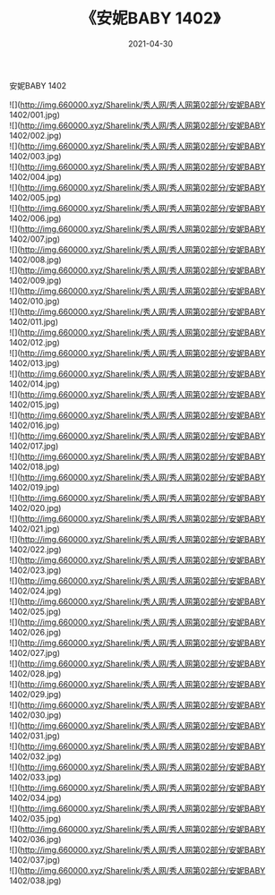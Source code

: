 ﻿---
layout: post
title:  《安妮BABY 1402》
date:   2021-04-30
img: http://img.660000.xyz/Sharelink/秀人网/秀人网第02部分/安妮BABY 1402/000.jpg
categories: [美女, 清纯, 唯美]
---

安妮BABY 1402

  ![](http://img.660000.xyz/Sharelink/秀人网/秀人网第02部分/安妮BABY 1402/001.jpg) <br> ![](http://img.660000.xyz/Sharelink/秀人网/秀人网第02部分/安妮BABY 1402/002.jpg) <br> ![](http://img.660000.xyz/Sharelink/秀人网/秀人网第02部分/安妮BABY 1402/003.jpg) <br> ![](http://img.660000.xyz/Sharelink/秀人网/秀人网第02部分/安妮BABY 1402/004.jpg) <br> ![](http://img.660000.xyz/Sharelink/秀人网/秀人网第02部分/安妮BABY 1402/005.jpg) <br> ![](http://img.660000.xyz/Sharelink/秀人网/秀人网第02部分/安妮BABY 1402/006.jpg) <br> ![](http://img.660000.xyz/Sharelink/秀人网/秀人网第02部分/安妮BABY 1402/007.jpg) <br> ![](http://img.660000.xyz/Sharelink/秀人网/秀人网第02部分/安妮BABY 1402/008.jpg) <br> ![](http://img.660000.xyz/Sharelink/秀人网/秀人网第02部分/安妮BABY 1402/009.jpg) <br> ![](http://img.660000.xyz/Sharelink/秀人网/秀人网第02部分/安妮BABY 1402/010.jpg) <br> ![](http://img.660000.xyz/Sharelink/秀人网/秀人网第02部分/安妮BABY 1402/011.jpg) <br> ![](http://img.660000.xyz/Sharelink/秀人网/秀人网第02部分/安妮BABY 1402/012.jpg) <br> ![](http://img.660000.xyz/Sharelink/秀人网/秀人网第02部分/安妮BABY 1402/013.jpg) <br> ![](http://img.660000.xyz/Sharelink/秀人网/秀人网第02部分/安妮BABY 1402/014.jpg) <br> ![](http://img.660000.xyz/Sharelink/秀人网/秀人网第02部分/安妮BABY 1402/015.jpg) <br> ![](http://img.660000.xyz/Sharelink/秀人网/秀人网第02部分/安妮BABY 1402/016.jpg) <br> ![](http://img.660000.xyz/Sharelink/秀人网/秀人网第02部分/安妮BABY 1402/017.jpg) <br> ![](http://img.660000.xyz/Sharelink/秀人网/秀人网第02部分/安妮BABY 1402/018.jpg) <br> ![](http://img.660000.xyz/Sharelink/秀人网/秀人网第02部分/安妮BABY 1402/019.jpg) <br> ![](http://img.660000.xyz/Sharelink/秀人网/秀人网第02部分/安妮BABY 1402/020.jpg) <br> ![](http://img.660000.xyz/Sharelink/秀人网/秀人网第02部分/安妮BABY 1402/021.jpg) <br> ![](http://img.660000.xyz/Sharelink/秀人网/秀人网第02部分/安妮BABY 1402/022.jpg) <br> ![](http://img.660000.xyz/Sharelink/秀人网/秀人网第02部分/安妮BABY 1402/023.jpg) <br> ![](http://img.660000.xyz/Sharelink/秀人网/秀人网第02部分/安妮BABY 1402/024.jpg) <br> ![](http://img.660000.xyz/Sharelink/秀人网/秀人网第02部分/安妮BABY 1402/025.jpg) <br> ![](http://img.660000.xyz/Sharelink/秀人网/秀人网第02部分/安妮BABY 1402/026.jpg) <br> ![](http://img.660000.xyz/Sharelink/秀人网/秀人网第02部分/安妮BABY 1402/027.jpg) <br> ![](http://img.660000.xyz/Sharelink/秀人网/秀人网第02部分/安妮BABY 1402/028.jpg) <br> ![](http://img.660000.xyz/Sharelink/秀人网/秀人网第02部分/安妮BABY 1402/029.jpg) <br> ![](http://img.660000.xyz/Sharelink/秀人网/秀人网第02部分/安妮BABY 1402/030.jpg) <br> ![](http://img.660000.xyz/Sharelink/秀人网/秀人网第02部分/安妮BABY 1402/031.jpg) <br> ![](http://img.660000.xyz/Sharelink/秀人网/秀人网第02部分/安妮BABY 1402/032.jpg) <br> ![](http://img.660000.xyz/Sharelink/秀人网/秀人网第02部分/安妮BABY 1402/033.jpg) <br> ![](http://img.660000.xyz/Sharelink/秀人网/秀人网第02部分/安妮BABY 1402/034.jpg) <br> ![](http://img.660000.xyz/Sharelink/秀人网/秀人网第02部分/安妮BABY 1402/035.jpg) <br> ![](http://img.660000.xyz/Sharelink/秀人网/秀人网第02部分/安妮BABY 1402/036.jpg) <br> ![](http://img.660000.xyz/Sharelink/秀人网/秀人网第02部分/安妮BABY 1402/037.jpg) <br> ![](http://img.660000.xyz/Sharelink/秀人网/秀人网第02部分/安妮BABY 1402/038.jpg) <br>
